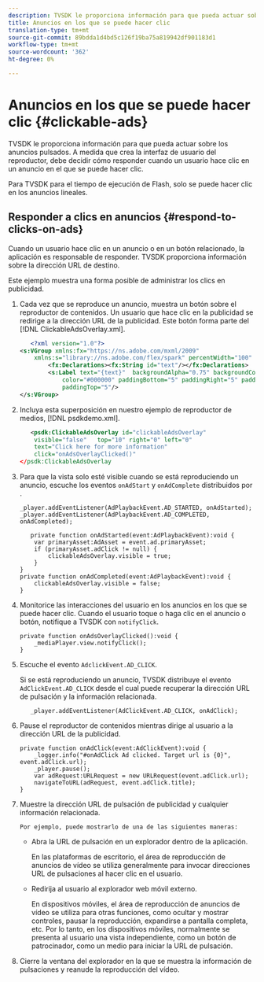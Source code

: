 ```yaml
---
description: TVSDK le proporciona información para que pueda actuar sobre los anuncios pulsados. A medida que crea la interfaz de usuario del reproductor, debe decidir cómo responder cuando un usuario hace clic en un anuncio en el que se puede hacer clic.
title: Anuncios en los que se puede hacer clic
translation-type: tm+mt
source-git-commit: 89bdda1d4bd5c126f19ba75a819942df901183d1
workflow-type: tm+mt
source-wordcount: '362'
ht-degree: 0%

---
```



# Anuncios en los que se puede hacer clic {#clickable-ads}

TVSDK le proporciona información para que pueda actuar sobre los anuncios pulsados. A medida que crea la interfaz de usuario del reproductor, debe decidir cómo responder cuando un usuario hace clic en un anuncio en el que se puede hacer clic.

Para TVSDK para el tiempo de ejecución de Flash, solo se puede hacer clic en los anuncios lineales.

## Responder a clics en anuncios {#respond-to-clicks-on-ads}

Cuando un usuario hace clic en un anuncio o en un botón relacionado, la aplicación es responsable de responder. TVSDK proporciona información sobre la dirección URL de destino.

Este ejemplo muestra una forma posible de administrar los clics en publicidad.

1. Cada vez que se reproduce un anuncio, muestra un botón sobre el reproductor de contenidos. Un usuario que hace clic en la publicidad se redirige a la dirección URL de la publicidad. Este botón forma parte del [!DNL ClickableAdsOverlay.xml].

   ```xml
      <?xml version="1.0"?> 
   <s:VGroup xmlns:fx="https://ns.adobe.com/mxml/2009"  
       xmlns:s="library://ns.adobe.com/flex/spark" percentWidth="100" horizontalAlign="center">     
           <fx:Declarations><fx:String id="text"/></fx:Declarations> 
           <s:Label text="{text}"  backgroundAlpha="0.75" backgroundColor="#DEDEDE"  
               color="#000000" paddingBottom="5" paddingRight="5" paddingLeft="5"  
               paddingTop="5"/> 
   </s:VGroup>
   ```

1. Incluya esta superposición en nuestro ejemplo de reproductor de medios, [!DNL psdkdemo.xml].

   ```xml
      <psdk:ClickableAdsOverlay id="clickableAdsOverlay"  
       visible="false"   top="10" right="0" left="0"  
       text="Click here for more information"   
       click="onAdsOverlayClicked()" 
   </psdk:ClickableAdsOverlay
   ```

1. Para que la vista solo esté visible cuando se está reproduciendo un anuncio, escuche los eventos `onAdStart` y `onAdComplete` distribuidos por .

   ```
   _player.addEventListener(AdPlaybackEvent.AD_STARTED, onAdStarted); 
   _player.addEventListener(AdPlaybackEvent.AD_COMPLETED, onAdCompleted); 
   ```

   ```
      private function onAdStarted(event:AdPlaybackEvent):void { 
       var primaryAsset:AdAsset = event.ad.primaryAsset; 
       if (primaryAsset.adClick != null) { 
           clickableAdsOverlay.visible = true;  
       } 
   } 
   private function onAdCompleted(event:AdPlaybackEvent):void { 
       clickableAdsOverlay.visible = false; 
   }
   ```

1. Monitorice las interacciones del usuario en los anuncios en los que se puede hacer clic. Cuando el usuario toque o haga clic en el anuncio o botón, notifique a TVSDK con `notifyClick`.

   ```
   private function onAdsOverlayClicked():void {     
       _mediaPlayer.view.notifyClick(); 
   }
   ```

1. Escuche el evento `AdclickEvent.AD_CLICK`.

   Si se está reproduciendo un anuncio, TVSDK distribuye el evento `AdClickEvent.AD_CLICK` desde el cual puede recuperar la dirección URL de pulsación y la información relacionada.

   ```
      _player.addEventListener(AdClickEvent.AD_CLICK, onAdClick);
   ```

1. Pause el reproductor de contenidos mientras dirige al usuario a la dirección URL de la publicidad.

   ```
   private function onAdClick(event:AdClickEvent):void { 
       _logger.info("#onAdClick Ad clicked. Target url is {0}", event.adClick.url);  
       _player.pause(); 
       var adRequest:URLRequest = new URLRequest(event.adClick.url); 
       navigateToURL(adRequest, event.adClick.title); 
   }
   ```

1. Muestre la dirección URL de pulsación de publicidad y cualquier información relacionada.

       Por ejemplo, puede mostrarlo de una de las siguientes maneras:
   
   * Abra la URL de pulsación en un explorador dentro de la aplicación.

      En las plataformas de escritorio, el área de reproducción de anuncios de vídeo se utiliza generalmente para invocar direcciones URL de pulsaciones al hacer clic en el usuario.
   * Redirija al usuario al explorador web móvil externo.

      En dispositivos móviles, el área de reproducción de anuncios de vídeo se utiliza para otras funciones, como ocultar y mostrar controles, pausar la reproducción, expandirse a pantalla completa, etc. Por lo tanto, en los dispositivos móviles, normalmente se presenta al usuario una vista independiente, como un botón de patrocinador, como un medio para iniciar la URL de pulsación.

1. Cierre la ventana del explorador en la que se muestra la información de pulsaciones y reanude la reproducción del vídeo.
